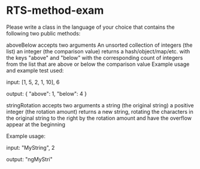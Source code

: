 # RTS-method-exam

Please write a class in the language of your choice that contains the following two public methods:

aboveBelow
accepts two arguments
An unsorted collection of integers (the list) an integer (the comparison value)
returns a hash/object/map/etc. with the keys "above" and "below" with the corresponding count of integers from the list that are above or below the comparison value
Example usage and example test used:

input: [1, 5, 2, 1, 10], 6

output: { "above": 1, "below": 4 }

stringRotation
accepts two arguments
a string (the original string)
a positive integer (the rotation amount)
returns a new string, rotating the characters in the original string to the right by the rotation amount and have the overflow appear at the beginning

Example usage:

input: "MyString", 2

output: "ngMyStri"

